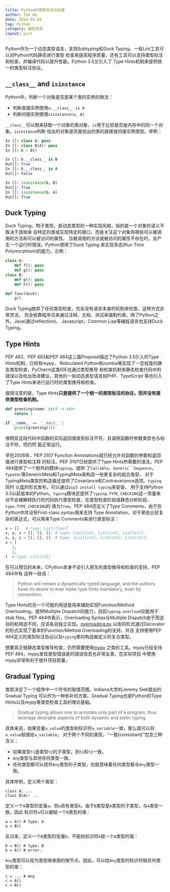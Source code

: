 ```yaml
---
title: Python的类型标注与检查
author: Tao He
date: 2016-05-04
tag: Python
category: 编程语言
layout: post
---
```


Python作为一个动态类型语言，支持Subtyping和Duck Typing，一些Lint工具可以对Python代码静态进行类型
检查来提高程序质量，还有工具可以支持类型标注和检查，并编译代码以提升性能。Python 3.5又引入了
Type Hints机制来提供统一的类型标注协议。

<!--more-->

`__class__` and `isinstance`
----------------------------

Python中，判断一个对象是否是某个类的实例的做法：

+ 判断直接实例使用`a.__class__ is A`
+ 判断间接实例使用`isinstance(a, A)`

`__class__`可以用来获取一个对象的类对象，`is`用于比较是否是内存中的同一个对象。`isinstance`判断
给出的对象是否是给出的类的直接或间接实例类型。举例：

~~~python
In []: class A: pass
In []: class B(A): pass
In []: b = B()

In []: b.__class__ is B
Out[]: True
In []: b.__class__ is A
Out[]: False

In []: isinstance(b, B)
Out[]: True
In []: isinstance(b, A)
Out[]: True
~~~

Duck Typing
-----------

Duck Typing，鸭子类型，是动态类型的一种实现风格，指的是一个对象的语义不取决于其继承
自特定的类或实现特定的接口，而是关注这个对象有哪些可以被调用的方法和可以被访问的属性。
当被调用的方法或被访问的属性不存在时，会产生一个运行时错误。Python使用了Duck Typing
来实现多态(Run Time Polymorphism)的能力。示例：

~~~python
class A:
    def f(): pass
    def g(): pass
class B:
    def g(): pass
    def h(): pass

def func(duck):
    g()
~~~

Duck Typing放弃了任何类型检查，完全没有语言本身的机制来检查，这种方式非常灵活，
完全依靠程序员来通过注释、文档、测试来强制约束。除了Python之外，Java(通过reflection)、
Javascript，Common Lisp等编程语言也支持Duck Typing。

Type Hints
-----------

PEP 482、PEP 483和PEP 484这三篇Proposal描述了Python 3.5引入的Type Hints机制。已经有mypy、
Reticulated Python和numba等实现了一定程度的静态类型检查，PyCharm这类IDE也通过类型推导
和检查机制来静态检查代码中的错误以及给出改进建议。其他的一些动态类型语言如PHP、TypeScript
等也引入了Type Hints来进行运行时的类型推导和检查。

值得注意的是，Type Hints**只是提供了一个统一的类型标注的协议，而并没有提供类型检查机制。**

~~~python
def greeting(name: str) -> str:
    return 1

if __name__ == '__main__':
    print(greeting(1))
~~~

很明显这段代码中函数的实际返回值类型标注不符，且调用函数时参数类型也与标注不符，但仍然
能正常运行。

早在2006年，PEP 3107 Function Annotations就已经允许对函数的参数和返回值进行类型和注释
的标注。PEP 3107已经提供了Type Hints所需要的语法，PEP 484提供了一个额外的模块`typing`，提供
了`Callable`、`Generic``Sequence`，`TypeVar`等GenericMeta和TypingMeta来构造一些更复杂的组合类型，
对于TypingMeta类型的构造器还提供了Covariance和Contravariance选项。`typing`同时
以[库](https://github.com/python/typing)的形式发布，可以通过`pip3 install typing`来安装，
用于支持Python 3.5以前版本的Python。`typing`模块还提供了`typing.TYPE_CHECKING`这一常量来
对不会被解释执行的代码执行类型检查，在类型检查阶段或静态分析阶段，`type.TYPE_CHECKING`的
值为`True`。PEP 484还定义了Type Comments，由于在Python中并没有First-class syntax用来支持
Type Annotation，对于某些比较复杂的表达式，可以用来Type Comments来进行类型标注：

~~~python
x = []   # type: List[float]
x, y, z = [], [], []  # type: List[int], List[int], List[str]
x, y, z = [], [], []  # type: (List[int], List[int], List[str])
x = [
   1,
   2,
]  # type: List[int]
~~~

在可以预见的未来，CPython本身不会引入原生的类型推导和检查的支持，PEP 484中有
这样一段话：

> Python will remain a dynamically typed language, and the authors have no desire
> to ever make type hints mandatory, even by convention.

Type Hints的另一个可能的用途是用来辅助实现Function/Method Overloading，提供Multiple
Dispatch的能力，目前`typing.overload`仅能用于stub files。PEP 484中表示，Overloading
Syntax与Multiple Dispatch由于而这目的和用途不同，应该各自独立实现。[overloading.py](https://github.com/bintoro/overloading.py)
以库的形式通过Decorator的形式实现了基本的Function/Method Overloading的支持，并且
支持使用PEP 484定义的类型标注协议以及`typing`里的构造器定义的复合类型。

想要真正做静态类型推导检查，仍然需要使用[mypy](http://mypy.readthedocs.io/en/latest/index.html)
之类的工具。mypy已经支持PEP 484，mypy发现类型错误是的错误信息也非常友善，在实际项目
中使用mypy非常有利于提升项目质量。

Gradual Typing
--------------

类型决定了一个程序中一个符号的取值范围。Indiana大学的Jeremy Siek提出的Gradual Typing
可以作为一种弥补的方案。Gradual Typing也是Python的Type Hints以及mypy等类型检查工具的理论基础。

> Gradual typing allows one to annotate only part of a program, thus leverage desirable
> aspects of both dynamic and static typing.

具体来说，如果变量`a_value`的类型和标识符`a_variable`一致，那么就可以将`a_value`赋值给`a_variable`。
对于两个不同的类型，“一致(consistant)”包含三种含义：

+ 如果类型`t1`是类型`t2`的子类型，则`t1`和`t2`一致。
+ `Any`类型与其他任何类型一致。
+ 任何类型都可以视作`Any`类型的子类型，也就意味着任何类型都与`Any`类型一致。

具体举例，定义两个类型：

    class A: ...
    class B(A): ...

定义一个`A`类型的变量`a`，则`a`具有类型`A`，由于`B`类型是`A`类型的子类型，与`A`类型一致，因此
标识符`a`可以被赋一个`B`类型的值：

    a = A() # type: A
    a = B()

反过来，定义一个`B`类型的变量`b`，不能给标识符`b`赋一个`A`类型的值：

    b = B() # type: B
    b = A() # error.

`Any`类型可以视为类型继承图的根节点，因此，可以给`Any`类型的标识符赋任何类型的值：

    c = ... # Any
    c = A()
    c = B()




